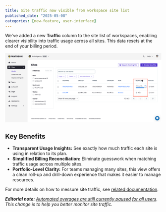 ```yaml
---
title: Site traffic now visible from workspace site list
published_date: "2025-05-08"
categories: [new-feature, user-interface]
---
```

We've added a new **Traffic** column to the site list of workspaces, enabling clearer visibility into traffic usage across all sites. This data resets at the end of your billing period. 

![Workspace site last tab showcasing new traffic column](../images/dashboard/new-dashboard/2025/workspace-site-list-traffic.png)

## Key Benefits
* **Transparent Usage Insights:** See exactly how much traffic each site is using in relation to its plan.
* **Simplified Billing Reconciliation:** Eliminate guesswork when matching traffic usage across multiple sites. 
* **Portfolio-Level Clarity:** For teams managing many sites, this view offers a clean roll-up and drill-down experience that makes it easier to manage resources.

For more details on how to messure site traffic, see [related documentation](/guides/account-mgmt/traffic). 

_**Editorial note:** [Automated overages are still currently paused for all users](release-notes/2024/08/overage-charges-updates). This change is to help you better monitor site traffic._
